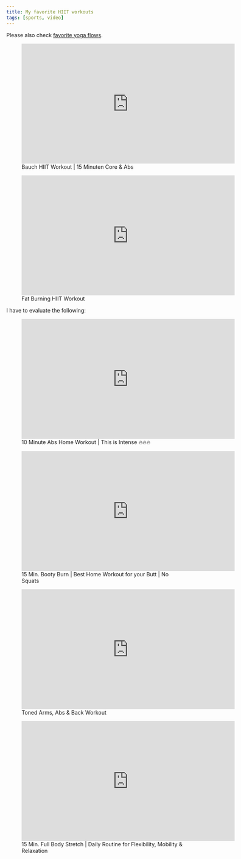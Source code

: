 ```yaml
---
title: My favorite HIIT workouts
tags: [sports, video]
---
```

Please also check [favorite yoga flows](/2020-05-10-my-favorite-yoga-flows/).

<figure>
<iframe width="560" height="315" src="https://www.youtube.com/embed/mJjxKfl6qr0" title="YouTube video player" frameborder="0" allow="accelerometer; autoplay; clipboard-write; encrypted-media; gyroscope; picture-in-picture" allowfullscreen></iframe>
<figcaption>Bauch HIIT Workout | 15 Minuten Core & Abs</figcaption>
</figure>

<figure>
<iframe width="560" height="315" src="https://www.youtube.com/embed/ZO9IG-6SYJA" title="YouTube video player" frameborder="0" allow="accelerometer; autoplay; clipboard-write; encrypted-media; gyroscope; picture-in-picture" allowfullscreen></iframe>
<figcaption>Fat Burning HIIT Workout</figcaption>
</figure>

I have to evaluate the following:

<figure>
<iframe width="560" height="315" src="https://www.youtube.com/embed/7P4-W0D21fg" title="YouTube video player" frameborder="0" allow="accelerometer; autoplay; clipboard-write; encrypted-media; gyroscope; picture-in-picture" allowfullscreen></iframe>
<figcaption>10 Minute Abs Home Workout | This is Intense 🔥🔥🔥</figcaption>
</figure>

<figure>
<iframe width="560" height="315" src="https://www.youtube.com/embed/ajK3KMWHI60" title="YouTube video player" frameborder="0" allow="accelerometer; autoplay; clipboard-write; encrypted-media; gyroscope; picture-in-picture" allowfullscreen></iframe>
<figcaption>15 Min. Booty Burn | Best Home Workout for your Butt | No Squats</figcaption>
</figure>

<figure>
<iframe width="560" height="315" src="https://www.youtube.com/embed/b2sdVtXNecs" title="YouTube video player" frameborder="0" allow="accelerometer; autoplay; clipboard-write; encrypted-media; gyroscope; picture-in-picture" allowfullscreen></iframe>
<figcaption>Toned Arms, Abs & Back Workout</figcaption>
</figure>

<figure>
<iframe width="560" height="315" src="https://www.youtube.com/embed/g_tea8ZNk5A" title="YouTube video player" frameborder="0" allow="accelerometer; autoplay; clipboard-write; encrypted-media; gyroscope; picture-in-picture" allowfullscreen></iframe>
<figcaption>15 Min. Full Body Stretch | Daily Routine for Flexibility, Mobility & Relaxation</figcaption>
</figure>



